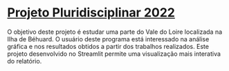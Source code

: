 # [Projeto Pluridisciplinar 2022](https://projet-pluridisciplainre.streamlit.app/Projeto)

O objetivo deste projeto é estudar uma parte do Vale do Loire localizada na Ilha de Béhuard. O usuário deste programa está interessado na análise gráfica e nos resultados obtidos a partir dos trabalhos realizados.
Este projeto desenvolvido no Streamlit permite uma visualização mais interativa do relatório.

